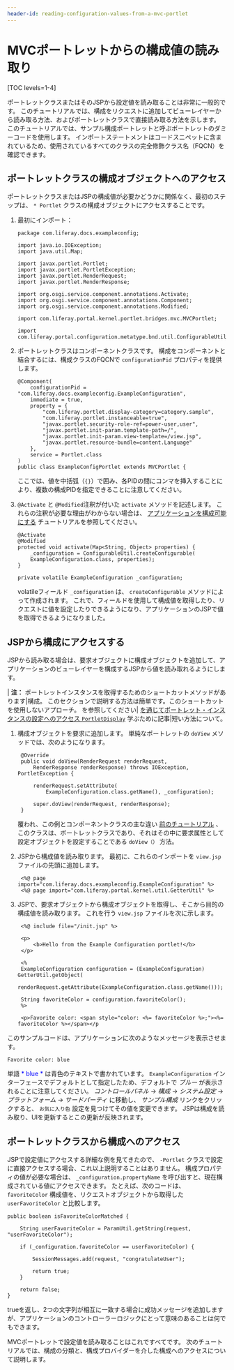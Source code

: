 ```yaml
---
header-id: reading-configuration-values-from-a-mvc-portlet
---
```


# MVCポートレットからの構成値の読み取り

[TOC levels=1-4]

ポートレットクラスまたはそのJSPから設定値を読み取ることは非常に一般的です。 このチュートリアルでは、構成をリクエストに追加してビューレイヤーから読み取る方法、およびポートレットクラスで直接読み取る方法を示します。 このチュートリアルでは、サンプル構成ポートレットと呼ぶポートレットのダミーコードを使用します。 インポートステートメントはコードスニペットに含まれているため、使用されているすべてのクラスの完全修飾クラス名（FQCN）を確認できます。

## ポートレットクラスの構成オブジェクトへのアクセス

ポートレットクラスまたはJSPの構成値が必要かどうかに関係なく、最初のステップは、 `* Portlet` クラスの構成オブジェクトにアクセスすることです。

1.  最初にインポート：
   
        package com.liferay.docs.exampleconfig;
       
        import java.io.IOException;
        import java.util.Map;
       
        import javax.portlet.Portlet;
        import javax.portlet.PortletException;
        import javax.portlet.RenderRequest;
        import javax.portlet.RenderResponse;
       
        import org.osgi.service.component.annotations.Activate;
        import org.osgi.service.component.annotations.Component;
        import org.osgi.service.component.annotations.Modified;
       
        import com.liferay.portal.kernel.portlet.bridges.mvc.MVCPortlet;
       
        import com.liferay.portal.configuration.metatype.bnd.util.ConfigurableUtil;

2.  ポートレットクラスはコンポーネントクラスです。 構成をコンポーネントと結合するには、構成クラスのFQCNで `configurationPid` プロパティを提供します。
   
        @Component(
            configurationPid = "com.liferay.docs.exampleconfig.ExampleConfiguration",
            immediate = true,
            property = {
                "com.liferay.portlet.display-category=category.sample",
                "com.liferay.portlet.instanceable=true",
                "javax.portlet.security-role-ref=power-user,user",
                "javax.portlet.init-param.template-path=/",
                "javax.portlet.init-param.view-template=/view.jsp",
                "javax.portlet.resource-bundle=content.Language"
            },
            service = Portlet.class
        )
        public class ExampleConfigPortlet extends MVCPortlet {

    ここでは、値を中括弧（`{}`）で囲み、各PIDの間にコンマを挿入することにより、複数の構成PIDを指定できることに注意してください。

3.  `@Activate` と `@Modified`注釈が付いた `activate` メソッドを記述します。 これらの注釈が必要な理由がわからない場合は、 [アプリケーションを構成可能にする](/docs/7-1/tutorials/-/knowledge_base/t/making-applications-configurable) チュートリアルを参照してください。
   
        @Activate
        @Modified
        protected void activate(Map<String, Object> properties) {
            _configuration = ConfigurableUtil.createConfigurable(
            ExampleConfiguration.class, properties);
        }
       
        private volatile ExampleConfiguration _configuration;

    volatileフィールド `_configuration` は、 `createConfigurable` メソッドによって作成されます。 これで、フィールドを使用して構成値を取得したり、リクエストに値を設定したりできるようになり、アプリケーションのJSPで値を取得できるようになりました。

## JSPから構成にアクセスする

JSPから読み取る場合は、要求オブジェクトに構成オブジェクトを追加して、アプリケーションのビューレイヤーを構成するJSPから値を読み取れるようにします。

| **注：** ポートレットインスタンスを取得するためのショートカットメソッドがあります|構成。 このセクションで説明する方法は簡単です。このショートカットを使用しないアプローチ。 を参照してください| [を通じてポートレット・インスタンスの設定へのアクセス `PortletDisplay`](/docs/7-1/tutorials/-/knowledge_base/t/reading-configuration-values-from-a-configuration-provider#accessing-the-portlet-instance-configuration-through-the-portletdisplay) 学ぶために記事|短い方法について。

1.  構成オブジェクトを要求に追加します。 単純なポートレットの `doView` メソッドでは、次のようになります。

    ``` 
     @Override
     public void doView(RenderRequest renderRequest,
         RenderResponse renderResponse) throws IOException, PortletException {

         renderRequest.setAttribute(
             ExampleConfiguration.class.getName(), _configuration);

         super.doView(renderRequest, renderResponse);
     }
    ```

    覆われ、この例とコンポーネントクラスの主な違い [前のチュートリアル](reading-configuration-values-from-a-component) 、このクラスは、ポートレットクラスであり、それはその中に要求属性として設定オブジェクトを設定することである `doView（）` 方法。

2.  JSPから構成値を読み取ります。 最初に、これらのインポートを `view.jsp` ファイルの先頭に追加します。

    ``` 
     <%@ page import="com.liferay.docs.exampleconfig.ExampleConfiguration" %>
     <%@ page import="com.liferay.portal.kernel.util.GetterUtil" %>
    ```

3.  JSPで、要求オブジェクトから構成オブジェクトを取得し、そこから目的の構成値を読み取ります。 これを行う `view.jsp` ファイルを次に示します。

    ``` 
     <%@ include file="/init.jsp" %>

     <p>
         <b>Hello from the Example Configuration portlet!</b>
     </p>

     <%
     ExampleConfiguration configuration = (ExampleConfiguration) GetterUtil.getObject(
         renderRequest.getAttribute(ExampleConfiguration.class.getName()));

     String favoriteColor = configuration.favoriteColor();
     %>

     <p>Favorite color: <span style="color: <%= favoriteColor %>;"><%= favoriteColor %></span></p
    ```

<!--[Figure 2: Here, the Example Configuration portlet's `view.jsp` is rendered. This JSP reads the value of the `favoriteColor` configuration and displays it.](../../images/example-configuration-portlet.png)-->

このサンプルコードは、アプリケーションに次のようなメッセージを表示させます。

    Favorite color: blue

単語 <font color="blue">* blue *</font> は青色のテキストで書かれています。 `ExampleConfiguration` インターフェースでデフォルトとして指定したため、デフォルトで *ブルー* が表示されることに注意してください。 *コントロールパネル* → *構成* → *システム設定* → *プラットフォーム* → *サードパーティ* に移動し、 *サンプル構成* リンクをクリックすると、 `お気に入り色` 設定を見つけてその値を変更できます。 JSPは構成を読み取り、UIを更新するとこの更新が反映されます。

## ポートレットクラスから構成へのアクセス

JSPで設定値にアクセスする詳細な例を見てきたので、 `-Portlet` クラスで設定に直接アクセスする場合、これ以上説明することはありません。 構成プロパティの値が必要な場合は、 `_configuration.propertyName` を呼び出すと、現在構成されている値にアクセスできます。 たとえば、次のコードは、 `favoriteColor` 構成値を、リクエストオブジェクトから取得した `userFavoriteColor` と比較します。

    public boolean isFavoriteColorMatched {
    
        String userFavoriteColor = ParamUtil.getString(request, "userFavoriteColor");
    
        if (_configuration.favoriteColor == userFavoriteColor) {
    
            SessionMessages.add(request, "congratulateUser");
    
            return true;
        }
    
        return false;
    }

trueを返し、2つの文字列が相互に一致する場合に成功メッセージを追加しますが、アプリケーションのコントローラーロジックにとって意味のあることは何でもできます。

MVCポートレットで設定値を読み取ることはこれですべてです。 次のチュートリアルでは、構成の分類と、構成プロバイダーを介した構成へのアクセスについて説明します。
